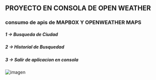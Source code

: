 ## PROYECTO EN CONSOLA DE OPEN WEATHER

### consumo de apis de MAPBOX Y OPENWEATHER MAPS

##### 1 -> Busqueda de Ciudad
##### 2 -> Historial de Busquedad
##### 3 -> Salir de aplicacion en consola


![imagen](https://user-images.githubusercontent.com/57696767/111253265-83775c80-85d8-11eb-9b27-3a75dbf1504e.png)
